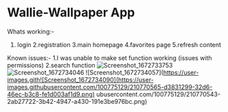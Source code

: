 # Wallie-Wallpaper App

Whats working:-
1. login
2.registration
3.main homepage 
4.favorites page
5.refresh content

Known issues:-
1.I was unable to make set function working (issues with permissions)
2.search function
![Screenshot_1672733753](https://user-images.githubusercontent.com/100775129/210770519-c11a60e6-dd8d-430e-8728-d7a7f84723f4.png)
![Screenshot_1672734046](https://user-images.githubusercontent.com/100775129/210770527-5a45c02c-a352-4d56-b577-aac2f4e6501d.png)
![Screenshot_1672734057](https://user-images.gith![Screenshot_1672734090](https://user-images.githubusercontent.com/100775129/210770565-d3831299-32d6-46ec-b3c8-fe1d003af1d9.png)
ubusercontent.com/100775129/210770543-2ab27722-3b42-4947-a430-191e3be976bc.png)
